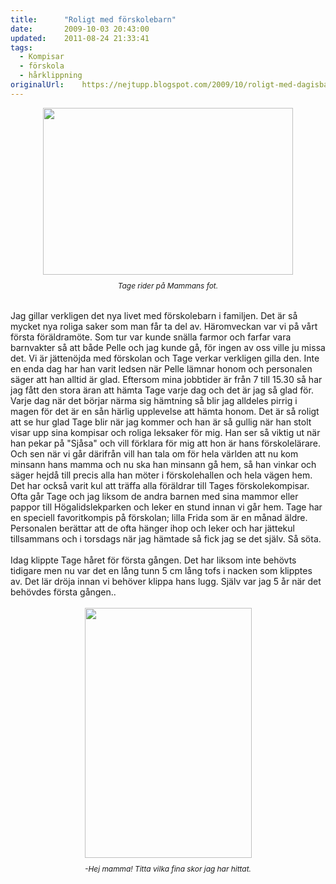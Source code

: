 ```yaml
---
title:		"Roligt med förskolebarn"
date:		2009-10-03 20:43:00
updated:	2011-08-24 21:33:41
tags: 
  - Kompisar
  - förskola
  - hårklippning	
originalUrl:	https://nejtupp.blogspot.com/2009/10/roligt-med-dagisbarn.html
---
```


<div style="text-align: center;"><img src="../../../../img/_MG_8658_1024pix.jpg" style="cursor: pointer; display: block; height: 267px; margin: 0px auto 10px; text-align: center; width: 400px;"><span style="font-size: 85%;"><span style="font-style: italic;">Tage rider på Mammans fot.<br><br></span></span></div><br>Jag gillar verkligen det nya livet med förskolebarn i familjen. Det är så mycket nya roliga saker som man får ta del av. Häromveckan var vi på vårt första föräldramöte. Som tur var kunde snälla farmor och farfar vara barnvakter så att både Pelle och jag kunde gå, för ingen av oss ville ju missa det. Vi är jättenöjda med förskolan och Tage verkar verkligen gilla den. Inte en enda dag har han varit ledsen när Pelle lämnar honom och personalen säger att han alltid är glad. Eftersom mina jobbtider är från 7 till 15.30 så har jag fått den stora äran att hämta Tage varje dag och det är jag så glad för. Varje dag när det börjar närma sig hämtning så blir jag alldeles pirrig i magen för det är en sån härlig upplevelse att hämta honom. Det är så roligt att se hur glad Tage blir när jag kommer och han är så gullig när han stolt visar upp sina kompisar och roliga leksaker för mig. Han ser så viktig ut när han pekar på "Sjåsa" och vill förklara för mig att hon är hans förskolelärare. Och sen när vi går därifrån vill han tala om för hela världen att nu kom minsann hans mamma och nu ska han minsann gå hem, så han vinkar och säger hejdå till precis alla han möter i förskolehallen och hela vägen hem. Det har också varit kul att träffa alla föräldrar till Tages förskolekompisar. Ofta går Tage och jag liksom de andra barnen med sina mammor eller pappor till Högalidslekparken och leker en stund innan vi går hem. Tage har en speciell favoritkompis på förskolan; lilla Frida som är en månad äldre. Personalen berättar att de ofta hänger ihop och leker och har jättekul tillsammans och i torsdags när jag hämtade så fick jag se det själv. Så söta.<br><br>Idag klippte Tage håret för första gången. Det har liksom inte behövts tidigare men nu var det en lång tunn 5 cm lång tofs i nacken som klipptes av. Det lär dröja innan vi behöver klippa hans lugg. Själv var jag 5 år när det behövdes första gången..<br><br><div style="text-align: center;"><img src="../../../../img/_MG_8668_1024pix.jpg" style="cursor: pointer; display: block; height: 400px; margin: 0px auto 10px; text-align: center; width: 267px;"><span style="font-size: 85%;"><span style="font-style: italic;">-Hej mamma! Titta vilka fina skor jag har hittat.</span><br></span></div>
<!-- no comments on this post -->